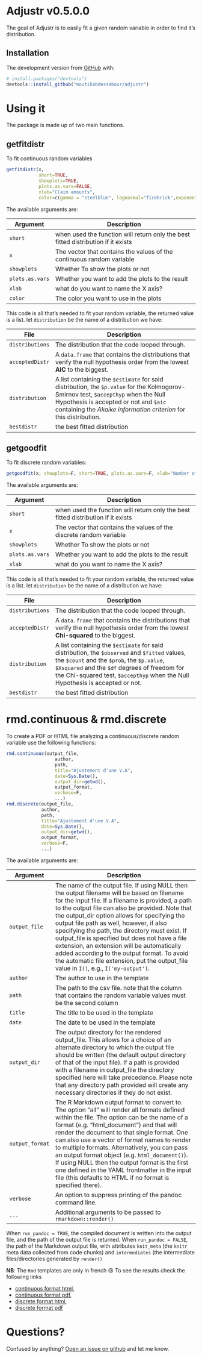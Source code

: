 
# Adjustr v0.5.0.0

<!-- badges: start -->

<!-- badges: end -->

The goal of Adjustr is to easily fit a given random variable in order to
find it’s distribution.

## Installation

The development version from [GitHub](https://github.com/) with:

``` r
# install.packages("devtools")
devtools::install_github("moutikabdessabour/adjustr")
```

# Using it

The package is made up of two main functions.

## getfitdistr

To fit continuous random variables

``` r
getfitdistr(x, 
            short=TRUE, 
            showplots=TRUE,
            plots.as.vars=FALSE, 
            xlab="Claim amounts",
            color=c(gamma = "steelblue", lognormal="firebrick",exponential= "green"))
```

The available arguments
are:

| Argument        | Description                                                                       |
| --------------- | --------------------------------------------------------------------------------- |
| `short`         | when used the function will return only the best fitted distribution if it exists |
| `x`             | The vector that contains the values of the continuous random variable             |
| `showplots`     | Whether To show the plots or not                                                  |
| `plots.as.vars` | Whether you want to add the plots to the result                                   |
| `xlab`          | what do you want to name the X axis?                                              |
| `color`         | The color you want to use in the plots                                            |

This code is all that’s needed to fit your random variable, the returned
value is a list. let `distribution` be the name of a distribution we
have:

| File            | Description                                                                                                                                                                                                                                       |
| --------------- | ------------------------------------------------------------------------------------------------------------------------------------------------------------------------------------------------------------------------------------------------- |
| `distributions` | The distribution that the code looped through.                                                                                                                                                                                                    |
| `acceptedDistr` | A `data.frame` that contains the distributions that verify the null hypothesis order from the lowest **AIC** to the biggest.                                                                                                                      |
| `distribution`  | A list containing the `$estimate` for said distribution, the `$p.value` for the Kolmogorov-Smirnov test, `$accepthyp` when the Null Hypothesis is accepted or not and `$aic` containing the *Akaike information criterion* for this distribution. |
| `bestdistr`     | the best fitted distribution                                                                                                                                                                                                                      |

## getgoodfit

To fit discrete random
variables:

``` r
getgoodfit(x, showplots=F, short=TRUE, plots.as.vars=F, xlab="Number of claims")
```

The available arguments
are:

| Argument        | Description                                                                       |
| --------------- | --------------------------------------------------------------------------------- |
| `short`         | when used the function will return only the best fitted distribution if it exists |
| `x`             | The vector that contains the values of the discrete random variable               |
| `showplots`     | Whether To show the plots or not                                                  |
| `plots.as.vars` | Whether you want to add the plots to the result                                   |
| `xlab`          | what do you want to name the X axis?                                              |

This code is all that’s needed to fit your random variable, the returned
value is a list. let `distribution` be the name of a distribution we
have:

| File            | Description                                                                                                                                                                                                                                                                   |
| --------------- | ----------------------------------------------------------------------------------------------------------------------------------------------------------------------------------------------------------------------------------------------------------------------------- |
| `distributions` | The distribution that the code looped through.                                                                                                                                                                                                                                |
| `acceptedDistr` | A `data.frame` that contains the distributions that verify the null hypothesis order from the lowest **Chi-squared** to the biggest.                                                                                                                                          |
| `distribution`  | A list containing the `$estimate` for said distribution, the `$observed` and `$fitted` values, the `$count` and the `$prob`, the `$p.value`, `$Xsquared` and the `$df` degrees of freedom for the Chi-squared test, `$accepthyp` when the Null Hypothesis is accepted or not. |
| `bestdistr`     | the best fitted distribution                                                                                                                                                                                                                                                  |

# rmd.continuous & rmd.discrete

To create a PDF or HTML file analyzing a continuous/discrete random
variable use the following functions:

``` r
rmd.continuous(output_file, 
                  author, 
                  path, 
                  title="Ajustement d'une V.A", 
                  date=Sys.Date(),
                  output_dir=getwd(),
                  output_format, 
                  verbose=F, 
                  ...)
rmd.discrete(output_file,
             author,
             path,
             title="Ajustement d'une V.A",
             date=Sys.Date(),
             output_dir=getwd(),
             output_format,
             verbose=F,
             ...)
```

The available arguments
are:

| Argument        | Description                                                                                                                                                                                                                                                                                                                                                                                                                                                                                                                                                                                     |
| --------------- | ----------------------------------------------------------------------------------------------------------------------------------------------------------------------------------------------------------------------------------------------------------------------------------------------------------------------------------------------------------------------------------------------------------------------------------------------------------------------------------------------------------------------------------------------------------------------------------------------- |
| `output_file`   | The name of the output file. If using NULL then the output filename will be based on filename for the input file. If a filename is provided, a path to the output file can also be provided. Note that the output\_dir option allows for specifying the output file path as well, however, if also specifying the path, the directory must exist. If output\_file is specified but does not have a file extension, an extension will be automatically added according to the output format. To avoid the automatic file extension, put the output\_file value in `I()`, e.g., `I('my-output')`. |
| `author`        | The author to use in the template                                                                                                                                                                                                                                                                                                                                                                                                                                                                                                                                                               |
| `path`          | The path to the csv file. note that the column that contains the random variable values must be the second column                                                                                                                                                                                                                                                                                                                                                                                                                                                                               |
| `title`         | The title to be used in the template                                                                                                                                                                                                                                                                                                                                                                                                                                                                                                                                                            |
| `date`          | The date to be used in the template                                                                                                                                                                                                                                                                                                                                                                                                                                                                                                                                                             |
| `output_dir`    | The output directory for the rendered output\_file. This allows for a choice of an alternate directory to which the output file should be written (the default output directory of that of the input file). If a path is provided with a filename in output\_file the directory specified here will take precedence. Please note that any directory path provided will create any necessary directories if they do not exist.                                                                                                                                                                   |
| `output_format` | The R Markdown output format to convert to. The option “all” will render all formats defined within the file. The option can be the name of a format (e.g. “html\_document”) and that will render the document to that single format. One can also use a vector of format names to render to multiple formats. Alternatively, you can pass an output format object (e.g. `html_document()`). If using NULL then the output format is the first one defined in the YAML frontmatter in the input file (this defaults to HTML if no format is specified there).                                   |
| `verbose`       | An option to suppress printing of the pandoc command line.                                                                                                                                                                                                                                                                                                                                                                                                                                                                                                                                      |
| `...`           | Additional arguments to be passed to `rmarkdown::render()`                                                                                                                                                                                                                                                                                                                                                                                                                                                                                                                                      |

When `run_pandoc = TRUE`, the compiled document is written into the
output file, and the path of the output file is returned. When
`run_pandoc = FALSE`, the path of the Markdown output file, with
attributes `knit_meta` (the `knitr` meta data collected from code
chunks) and `intermediates` (the intermediate files/directories
generated by `render()`

**NB**: The `Rmd` templates are only in french :cry: To see the results
check the following links

  - [continuous format
    html](https://moutikabdessabour.github.io/adjustr/inst/examples/continuous.html),
  - [continuous format
    pdf](https://moutikabdessabour.github.io/adjustr/inst/examples/continuous.pdf),
  - [discrete format
    html](https://moutikabdessabour.github.io/adjustr/inst/examples/discrete.html),
  - [discrete format
    pdf](https://moutikabdessabour.github.io/adjustr/inst/examples/discrete.pdf)

# Questions?

Confused by anything? [Open an issue on
github](https://github.com/moutikabdessabour/adjustr/issues/new) and let
me know.
